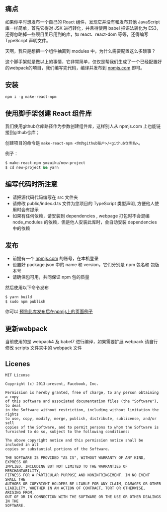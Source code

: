 ## 痛点

如果你平时想发布一个自己的 React 组件，发现它并没有和发布其他 JavaScript 库一样简单，首先它得对 JSX 进行转化，并且得使用 babel 把语法转化为 ES3，还得忽略掉一些项目里已用到的库，如 react、react-dom 等等，还得编写 TypeScript 声明文件。

天啊，我只是想把一个组件抽离到 modules 中，为什么需要配置这么多琐事？

这个脚手架就是做以上的事情，它非常简单，仅仅是帮我们生成了一个已经配置好的webpack的项目，我们编写完代码，编译并发布到 [npmjs.com](https://www.npmjs.com/) 即可。

## 安装

```js
npm i -g make-react-npm
```

## 使用脚手架创建 React 组件库

我们使用github仓库路径作为参数创建组件库，这样别人从 npmjs.com 上也能链接到github仓库；

创建项目的命令是 `make-react-npm <你的github账户>/<github仓库名>`。

例子：

```sh
$ make-react-npm ymzuiku/new-project
$ cd new-project && yarn
```

## 编写代码时所注意

- 请把源代码代码编写在 src 文件夹
- 请修改 public/index.d.ts 文件为您项目的 TypeScript 类型声明, 方便他人使用时会有提示
- 如果有任何依赖，请安装到 dependencies , webpage 打包时不会混编 node_modules 的依赖，但是他人安装此库时，会自动安装 dependencies 中的依赖

## 发布

- 前提有一个 [npmjs.com](https://www.npmjs.com/) 的账号，在本机登录
- 设置好 package.json 中的 name 和 version，它们分别是 npm 包名和 包版本号
- 请确保包可用，共同保证 npm 包的质量

然后使用以下命令发布

```sh
$ yarn build
$ sudo npm publish
```

你可以 [预览此库发布后在npmjs上的页面例子](https://www.npmjs.com/package/make-react-npm)

## 更新webpack

当前使用的是 webpack4 及 babel7 进行编译，如果需要扩展 webpack 请自行修改 scripts 文件夹中的 webpack 文件

## Licenes

```
MIT License

Copyright (c) 2013-present, Facebook, Inc.

Permission is hereby granted, free of charge, to any person obtaining a copy
of this software and associated documentation files (the "Software"), to deal
in the Software without restriction, including without limitation the rights
to use, copy, modify, merge, publish, distribute, sublicense, and/or sell
copies of the Software, and to permit persons to whom the Software is
furnished to do so, subject to the following conditions:

The above copyright notice and this permission notice shall be included in all
copies or substantial portions of the Software.

THE SOFTWARE IS PROVIDED "AS IS", WITHOUT WARRANTY OF ANY KIND, EXPRESS OR
IMPLIED, INCLUDING BUT NOT LIMITED TO THE WARRANTIES OF MERCHANTABILITY,
FITNESS FOR A PARTICULAR PURPOSE AND NONINFRINGEMENT. IN NO EVENT SHALL THE
AUTHORS OR COPYRIGHT HOLDERS BE LIABLE FOR ANY CLAIM, DAMAGES OR OTHER
LIABILITY, WHETHER IN AN ACTION OF CONTRACT, TORT OR OTHERWISE, ARISING FROM,
OUT OF OR IN CONNECTION WITH THE SOFTWARE OR THE USE OR OTHER DEALINGS IN THE
SOFTWARE.
```
